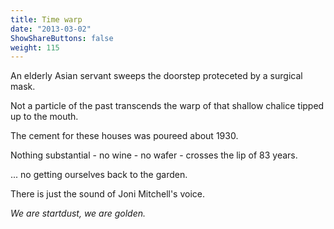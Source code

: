 ```yaml
---
title: Time warp
date: "2013-03-02"
ShowShareButtons: false
weight: 115
---
```


An elderly Asian servant sweeps the doorstep proteceted by a surgical mask.

Not a particle of the past transcends the warp of that shallow chalice tipped up to the mouth.

The cement for these houses was poureed about 1930.

Nothing substantial - no wine - no wafer - crosses the lip of 83 years.

... no getting ourselves back to the garden.

There is just the sound of Joni Mitchell's voice.

*We are startdust, we are golden.*